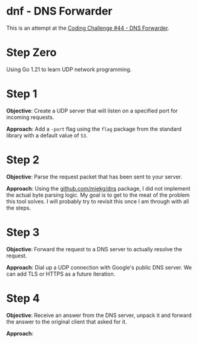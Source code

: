# dnf - DNS Forwarder

This is an attempt at the [Coding Challenge #44 - DNS Forwarder](https://codingchallenges.substack.com/p/coding-challenge-44-dns-forwarder).

# Step Zero

Using Go 1.21 to learn UDP network programming.

# Step 1

**Objective**: Create a UDP server that will listen on a specified port for incoming requests.

**Approach**: Add a `-port` flag using the `flag` package from the standard library with a default value of `53`.

# Step 2

**Objective**: Parse the request packet that has been sent to your server.

**Approach**: Using the [github.com/miekg/dns](https://github.com/miekg/dns) package, I did not implement the actual byte parsing logic. My goal is to get to the meat of the problem this tool solves. I will probably try to revisit this once I am through with all the steps.

# Step 3

**Objective**: Forward the request to a DNS server to actually resolve the request.

**Approach**: Dial up a UDP connection with Google's public DNS server. We can add TLS or HTTPS as a future iteration.

# Step 4

**Objective**: Receive an answer from the DNS server, unpack it and forward the answer to the original client that asked for it.

**Approach**: 